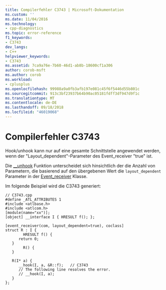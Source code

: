 ```yaml
---
title: Compilerfehler C3743 | Microsoft-Dokumentation
ms.custom: ''
ms.date: 11/04/2016
ms.technology:
- cpp-diagnostics
ms.topic: error-reference
f1_keywords:
- C3743
dev_langs:
- C++
helpviewer_keywords:
- C3743
ms.assetid: 7ca9a76e-7b60-46d1-ab8b-18600cf1a306
author: corob-msft
ms.author: corob
ms.workload:
- cplusplus
ms.openlocfilehash: 99988a9a0fb3afb197e081c45f6f5446d55b801c
ms.sourcegitcommit: 913c3bf23937b64b90ac05181fdff3df947d9f1c
ms.translationtype: MT
ms.contentlocale: de-DE
ms.lasthandoff: 09/18/2018
ms.locfileid: "46019068"
---
```

# <a name="compiler-error-c3743"></a>Compilerfehler C3743

Hook/unhook kann nur auf eine gesamte Schnittstelle angewendet werden, wenn der "Layout_dependent"-Parameter des Event_receiver "true" ist.

Die [__unhook](../../cpp/unhook.md) Funktion unterscheidet sich hinsichtlich der die Anzahl von Parametern, die basierend auf den übergebenen Wert die `layout_dependent` Parameter in der [Event_receiver](../../windows/event-receiver.md) Klasse.

Im folgende Beispiel wird die C3743 generiert:

```
// C3743.cpp
#define _ATL_ATTRIBUTES 1
#include <atlbase.h>
#include <atlcom.h>
[module(name="xx")];
[object] __interface I { HRESULT f(); };

[event_receiver(com, layout_dependent=true), coclass]
struct R : I {
        HRESULT f() {
      return 0;
   }
        R() {
   }

   R(I* a) {
      __hook(I, a, &R::f);   // C3743
      // The following line resolves the error.
      // __hook(I, a);
   }
};
```